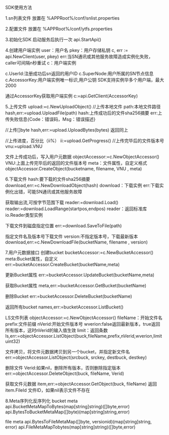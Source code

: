 SDK使用方法

1.sn列表文件
放置在
%APPRoot%/conf/snlist.properties

2.配置文件
放置在
%APPRoot%/conf/ytfs.properties

3.初始化SDK
启动服务后执行一次
api.StartApi()

4.创建用户端实例
user：用户名
pkey：用户存储私钥
c, err := api.NewClient(user, pkey)
err:当SN通讯或其他服务故障造成实例化失败，caller可间隔n秒重试
c：用户端实例

c.UserId:注册成功后sn返回的用户ID
c.SuperNode:用户所属的SN节点信息
c.AccessorKey:用户端实例唯一标识,用户公钥
SDK支持实例华多个用户端，最大2000

通过AccessorKey获取用户端实例
c:=api.GetClient(AccessorKey)

5.上传文件
upload:=c.NewUploadObject()
//上传本地文件
path:本地文件路径
hash,err:=upload.UploadFile(path)
hash:上传成功后的文件sha256摘要
err:上传失败信息{Code：错误码，Msg：错误描述}

//上传[]byte
hash,err:=upload.UploadBytes(bytes)
返回同上

//上传进度，百分比（ii%）
ii:=upload.GetProgress()
//上传完毕后的文件版本号
vnu:=upload.VNU

文件上传成功后，写入用户元数据
objectAccessor:=c.NewObjectAccessor()
VNU:上面上传完毕后的返回的文件版本号
meta：文件属性，自定义格式
objectAccessor.CreateObject(bucketname, filename, VNU , meta)

6.下载文件
hash:要下载的文件sha256摘要
download,err:=c.NewDownloadObject(hash)
download：下载实例
err:下载实例化出错，可能SN通讯或其他服务故障

获取输出流,可按字节范围下载
reader:=download.Load()
reader:=download.LoadRange(startpos,endpos)
reader：返回标准库io.Reader类型实例

下载文件到磁盘指定位置
err:=download.SaveToFile(path)

指定文件名及版本号下载文件
version:不指定版本号，下载最新版本
download,err:=c.NewDownloadFile(bucketName, filename , version)

7.用户元数据接口
创建bucket
bucketAccessor:=c.NewBucketAccessor()
meta:Bucket属性，自定义
err:=bucketAccessor.CreateBucket(bucketName,meta)

更新Bucket属性
err:=bucketAccessor.UpdateBucket(bucketName,meta)

获取Bucket属性
meta,err:=bucketAccessor.GetBucket(bucketName)

删除Bucket
err:=bucketAccessor.DeleteBucket(bucketName)

返回所有bucket
names,err:=bucketAccessor.ListBucket()

LS文件列表
objectAccessor:=c.NewObjectAccessor()
fileName：开始文件名
prefix:文件前缀
nVerid:开始文件版本号
wverion:false返回最新版本，true返回所有版本，这时nVerid的输入值生效
limit：返回条数
ls,err:=objectAccessor.ListObject(buck,fileName,prefix,nVerid,wverion,limit uint32)

文件拷贝，将文件元数据拷贝到另一个bucket，并指定新文件名
err:=objectAccessor.ListObject(srcbuck, srckey, destbuck, destkey)

删除文件
Verid:如果nil，删除所有版本，否则删除指定版本
err:=objectAccessor.DeleteObject(buck, fileName, Verid) 

获取文件元数据
item,err:=objectAccessor.GetObject(buck, fileName)
返回
item.FileId 文件ID，如果nil表示文件不存在

8.Meta序列化反序列化
bucket meta
api.BucketMetaMapToBytes(map[string]string)([]byte,error)
api.BytesToBucketMetaMap([]byte)(map[string]string,error)

file meta
api.BytesToFileMetaMap([]byte, versionid)(map[string]string, error)
api.FileMetaMapTobytes(map[string]string)([]byte,error)
